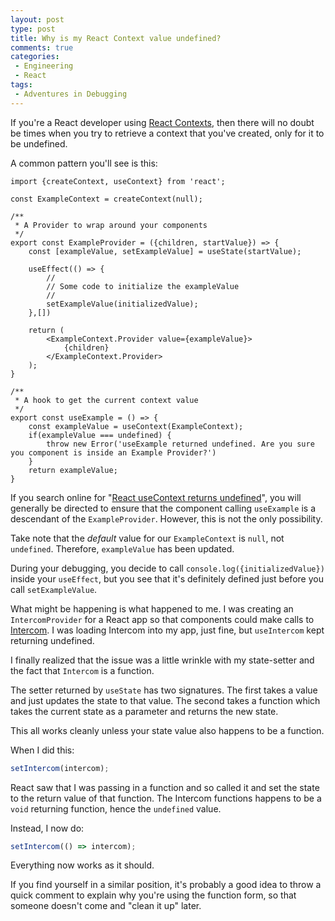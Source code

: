 ```yaml
---
layout: post
type: post
title: Why is my React Context value undefined?
comments: true
categories:
 - Engineering
 - React
tags:
 - Adventures in Debugging
---
```

If you're a React developer using [React Contexts](https://react.dev/learn/passing-data-deeply-with-context), then there will no doubt be times when you try to retrieve a context that you've created, only for it to be undefined.

A common pattern you'll see is this:

```react
import {createContext, useContext} from 'react';

const ExampleContext = createContext(null);

/**
 * A Provider to wrap around your components
 */
export const ExampleProvider = ({children, startValue}) => {
    const [exampleValue, setExampleValue] = useState(startValue);

    useEffect(() => {
        //
        // Some code to initialize the exampleValue
        //
        setExampleValue(initializedValue);
    },[])

    return (
        <ExampleContext.Provider value={exampleValue}>
            {children}
        </ExampleContext.Provider>
    );
}

/**
 * A hook to get the current context value
 */
export const useExample = () => {
    const exampleValue = useContext(ExampleContext);
    if(exampleValue === undefined) {
        throw new Error('useExample returned undefined. Are you sure you component is inside an Example Provider?')
    }
    return exampleValue;
}
```

If you search online for "[React useContext returns undefined](https://www.google.com/search?q=React+useContext+returns+undefined)", you will generally be directed to ensure that the component calling `useExample` is a descendant of the `ExampleProvider`. However, this is not the only possibility.

Take note that the _default_ value for our `ExampleContext` is `null`, not `undefined`. Therefore, `exampleValue` has been updated.

During your debugging, you decide to call `console.log({initializedValue})` inside your `useEffect`, but you see that it's definitely defined just before you call `setExampleValue`.

What might be happening is what happened to me. I was creating an `IntercomProvider` for a React app so that components could make calls to [Intercom](https://www.intercom.com/). I was loading Intercom into my app, just fine, but `useIntercom` kept returning undefined.

I finally realized that the issue was a little wrinkle with my state-setter and the fact that `Intercom` is a function.

The setter returned by `useState` has two signatures. The first takes a value and just updates the state to that value. The second takes a function which takes the current state as a parameter and returns the new state.

This all works cleanly unless your state value also happens to be a function.

When I did this:

```javascript
setIntercom(intercom);
```

React saw that I was passing in a function and so called it and set the state to the return value of that function. The Intercom functions happens to be a `void` returning function, hence the `undefined` value.

Instead, I now do:

```javascript
setIntercom(() => intercom);
```

Everything now works as it should.

If you find yourself in a similar position, it's probably a good idea to throw a quick comment to explain why you're using the function form, so that someone doesn't come and "clean it up" later.
